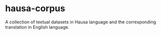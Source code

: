 # hausa-corpus
A collection of textual datasets in Hausa language and the corresponding translation in English language. 
